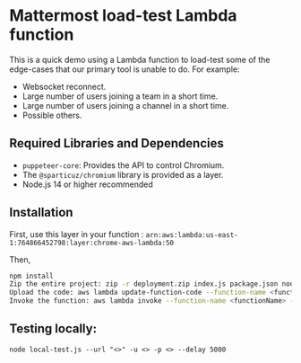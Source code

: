 # Mattermost load-test Lambda function

This is a quick demo using a Lambda function to load-test some of the edge-cases that our primary tool is unable to do. For example:
- Websocket reconnect.
- Large number of users joining a team in a short time.
- Large number of users joining a channel in a short time.
- Possible others.

## Required Libraries and Dependencies

- `puppeteer-core`: Provides the API to control Chromium.
- The `@sparticuz/chromium` library is provided as a layer.
- Node.js 14 or higher recommended

## Installation

First, use this layer in your function : `arn:aws:lambda:us-east-1:764866452798:layer:chrome-aws-lambda:50`

Then,
```bash
npm install
Zip the entire project: zip -r deployment.zip index.js package.json node_modules
Upload the code: aws lambda update-function-code --function-name <functionName> --zip-file fileb://deployment.zip
Invoke the function: aws lambda invoke --function-name <functionName> --cli-binary-format raw-in-base64-out --payload '{"username": "<username>", "password": "<password>", "url": <url>}' response.json
```

## Testing locally:

```
node local-test.js --url "<>" -u <> -p <> --delay 5000
```
